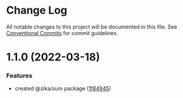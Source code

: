 # Change Log

All notable changes to this project will be documented in this file.
See [Conventional Commits](https://conventionalcommits.org) for commit guidelines.

# 1.1.0 (2022-03-18)


### Features

* created @zika/sum package ([1f84945](https://github.com/mandyHellz/poc-monorepo/commit/1f84945e7a37de058ebc68eb28c18ed0f7255167))

